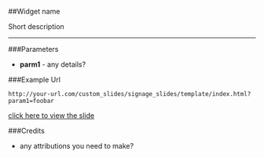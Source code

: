 ##Widget name

Short description

---

###Parameters

* **parm1** - any details?


###Example Url

`http://your-url.com/custom_slides/signage_slides/template/index.html?param1=foobar`

[click here to view the slide](./index.html)



###Credits

- any attributions you need to make?